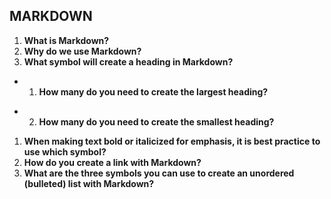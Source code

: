 ## MARKDOWN
1. **What is Markdown?**
1. **Why do we use Markdown?**
1. **What symbol will create a heading in Markdown?**
* 1. **How many do you need to create the largest heading?**
- 2. **How many do you need to create the smallest heading?**
1. **When making text bold or italicized for emphasis, it is best practice to use which symbol?**
1. **How do you create a link with Markdown?**
1. **What are the three symbols you can use to create an unordered (bulleted) list with Markdown?**
